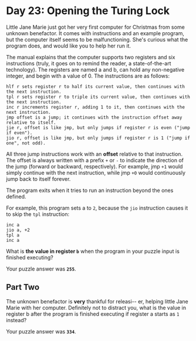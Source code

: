 # Day 23: Opening the Turing Lock

Little Jane Marie just got her very first computer for Christmas from
some unknown benefactor. It comes with instructions and an example
program, but the computer itself seems to be malfunctioning. She's
curious what the program does, and would like you to help her run it.

The manual explains that the computer supports two registers and six
instructions (truly, it goes on to remind the reader, a
state-of-the-art technology). The registers are named a and b, can
hold any non-negative integer, and begin with a value of 0. The
instructions are as follows:

```
hlf r sets register r to half its current value, then continues with the next instruction.
tpl r sets register r to triple its current value, then continues with the next instruction.
inc r increments register r, adding 1 to it, then continues with the next instruction.
jmp offset is a jump; it continues with the instruction offset away relative to itself.
jie r, offset is like jmp, but only jumps if register r is even ("jump if even").
jio r, offset is like jmp, but only jumps if register r is 1 ("jump if one", not odd).
```

All three jump instructions work with an **offset** relative to that
instruction. The offset is always written with a prefix `+` or `-` to
indicate the direction of the jump (forward or backward,
respectively). For example, jmp `+1` would simply continue with the next
instruction, while jmp `+0` would continuously jump back to itself
forever.

The program exits when it tries to run an instruction beyond the ones
defined.

For example, this program sets a to `2`, because the `jio` instruction
causes it to skip the `tpl` instruction:

```
inc a
jio a, +2
tpl a
inc a
```

What is **the value in register `b`** when the program in your puzzle input
is finished executing?

Your puzzle answer was **`255`**.

## Part Two

The unknown benefactor is **very** thankful for releasi-- er, helping
little Jane Marie with her computer. Definitely not to distract you,
what is the value in register b after the program is finished
executing if register a starts as `1` instead?

Your puzzle answer was **`334`**.